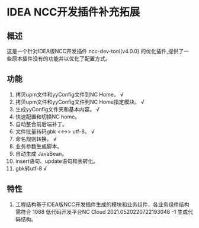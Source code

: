 # IDEA NCC开发插件补充拓展
## 概述
这是一个针对IDEA版NCC开发插件 ncc-dev-tool(v4.0.0) 的优化插件,提供了一些原本插件没有的功能并以优化了配置方式。

## 功能
1. 拷贝upm文件和yyConfig文件到NC Home。 √
2. 拷贝upm文件和yyConfig文件到NC Home指定模块。 √
3. 生成yyConfig文件夹和基本内容。 √
3. 快速配置和切换NC home。
4. 自动整合前后端补丁。
5. 文件批量转码gbk <<->> utf-8。 √
6. 命名规则转换。 √
7. 业务参数生成脚本。
8. 自动生成 JavaBean。
9. insert语句、update语句和表转化。
10. gbk转utf-8 √

## 特性
1. 工程结构基于IDEA版NCC开发插件生成的模块和业务组件，各业务组件结构需符合 1088 低代码开发平台NC Cloud 2021.0520220722193048 -1 生成代码结构。
